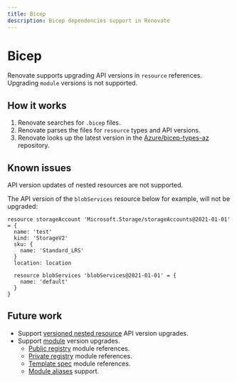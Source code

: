 ```yaml
---
title: Bicep
description: Bicep dependencies support in Renovate
---
```


# Bicep

Renovate supports upgrading API versions in `resource` references.
Upgrading `module` versions is not supported.

## How it works

1. Renovate searches for `.bicep` files.
2. Renovate parses the files for `resource` types and API versions.
3. Renovate looks up the latest version in the [Azure/bicep-types-az](https://github.com/Azure/bicep-types-az) repository.

## Known issues

API version updates of nested resources are not supported.

The API version of the `blobServices` resource below for example, will not be upgraded:

```bicep
resource storageAccount 'Microsoft.Storage/storageAccounts@2021-01-01' = {
  name: 'test'
  kind: 'StorageV2'
  sku: {
    name: 'Standard_LRS'
  }
  location: location

  resource blobServices 'blobServices@2021-01-01' = {
    name: 'default'
  }
}
```

## Future work

- Support [versioned nested resource](https://learn.microsoft.com/en-us/azure/azure-resource-manager/bicep/child-resource-name-type#within-parent-resource) API version upgrades.
- Support [module](https://learn.microsoft.com/en-us/azure/azure-resource-manager/bicep/modules) version upgrades.
  - [Public registry](https://learn.microsoft.com/en-us/azure/azure-resource-manager/bicep/modules#public-module-registry) module references.
  - [Private registry](https://learn.microsoft.com/en-us/azure/azure-resource-manager/bicep/modules#private-module-registry) module references.
  - [Template spec](https://learn.microsoft.com/en-us/azure/azure-resource-manager/bicep/modules#file-in-template-spec) module references.
  - [Module aliases](https://learn.microsoft.com/en-us/azure/azure-resource-manager/bicep/bicep-config-modules#aliases-for-modules) support.
